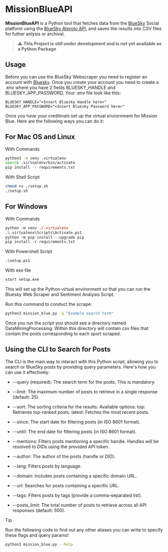 # MissionBlueAPI

**MissionBlueAPI** is a Python tool that fetches data from the [BlueSky](https://bsky.app/) Social platform using the [BlueSky Atproto API](https://github.com/bluesky-social/atproto), and saves the results into CSV files for futher anlysis or archival.

> ⚠️ **This Project is still under development and is not yet available as a Python Package**

## Usage

Before you can use the BlueSky Webscraper you need to register an account with [Bluesky](https://bsky.app/). Once you create your account you need to create a .env where you have 2 fields BLUESKY_HANDLE and BLUESKY_APP_PASSWORD. Your .env file look like this:

```text
BLUESKY_HANDLE="<Insert Bluesky Handle here>"
BLUESKY_APP_PASSWORD="<Insert Bluesky Password here>"
```

Once you have your creditinals set up the virtual enviornment for Mission Blue. Here are the following ways you can do it:

## For Mac OS and Linux

With Commands

```zsh
python3 -m venv .virtualenv
source .virtualenv/bin/activate
pip install -r requirements.txt
```

With Shell Script

```zsh
chmod +x ./setup.sh
./setup.sh
```

## For Windows

With Commands

```ps
python -m venv ./.virtualenv
.\.virtualenv\Scripts\Activate.ps1
python -m pip install --upgrade pip
pip install -r requirements.txt
```

With Powershell Script

```ps
.\setup.ps1
```

With exe file

```ps
start setup.exe
```

This will set up the Python virtual environment so that you can run the Bluesky Web Scraper and Sentiment Analysis Script.

Run this command to conduct the scrape:

```zsh
python3 mission_blue.py -q "Example search term"
```

Once you run the script you should see a directory named DataMiningProcessing. Within this directory will contain csv files that contain the posts corresponding to each sport scraped.

## Using the CLI to Search for Posts

The CLI is the main way to interact with this Python script, allowing you to search or BlueSky posts by providing query parameters. Here's how you can use it effectively:

* --query (required): The search term for the posts. This is mandatory.

* --limit: The maximum number of posts to retrieve in a single response (default: 25).

* --sort: The sorting criteria for the results. Available options:
   top: Retrieves top-ranked posts.
   latest: Fetches the most recent posts.

* --since: The start date for filtering posts (in ISO 8601 format).

* --until: The end date for filtering posts (in ISO 8601 format).

* --mentions: Filters posts mentioning a specific handle. Handles will be resolved to DIDs using the provided API token.

* --author: The author of the posts (handle or DID).

* --lang: Filters posts by language.

* --domain: Includes posts containing a specific domain URL.

* --url: Searches for posts containing a specific URL.

* --tags: Filters posts by tags (provide a comma-separated list).

* --posts_limit: The total number of posts to retrieve across all API responses (default: 500).

> [!TIP]
> Run the following code to find out any other aliases you can write to specify these flags and query params!
>
>```zsh
>python3 mission_blue.py --help
>```
